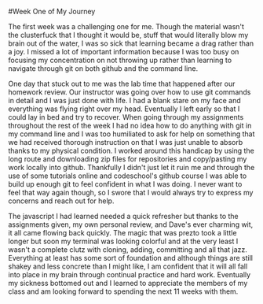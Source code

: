 #Week One of My Journey

The first week was a challenging one for me. Though the material wasn't the clusterfuck that I thought it would be, stuff that would literally blow my brain out of the water, I was so sick that learning became a drag rather than a joy. I missed a lot of important information because I was too busy on focusing my concentration on not throwing up rather than learning to navigate through git on both github and the command line.

One day that stuck out to me was the lab time that happened after our homework review. Our instructor was going over how to use git commands in detail and I was just done with life. I had a blank stare on my face and everything was flying right over my head. Eventually I left early so that I could lay in bed and try to recover. When going through my assignments throughout the rest of the week I had no idea how to do anything with git in my command line and I was too humiliated to ask for help on something that we had received thorough instruction on that I was just unable to absorb thanks to my physical condition. I worked around this handicap by using the long route and downloading zip files for repositories and copy/pasting my work locally into github. Thankfully I didn't just let it ruin me and through the use of some tutorials online and codeschool's github course I was able to build up enough git to feel confident in what I was doing. I never want to feel that way again though, so I swore that I would always try to express my concerns and reach out for help.  

The javascript I had learned needed a quick refresher but thanks to the assignments given, my own personal review, and Dave's ever charming wit, it all came flowing back quickly. The magic that was prezto took a little longer but soon my terminal was looking colorful and at the very least I wasn't a complete clutz with cloning, adding, committing and all that jazz. Everything at least has some sort of foundation and although things are still shakey and less concrete than I might like, I am confident that it will all fall into place in my brain through continual practice and hard work. Eventually my sickness bottomed out and I learned to appreciate the members of my class and am looking forward to spending the next 11 weeks with them.
